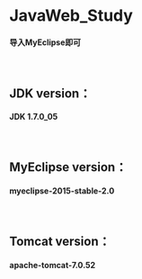 # JavaWeb_Study

<h4>导入MyEclipse即可</h4>
<br/>
<h2>JDK version：</h2>
<h4>JDK 1.7.0_05</h4>
<br/>
<h2>MyEclipse version：</h2>
<h4>myeclipse-2015-stable-2.0</h4>
<br/>
<h2>Tomcat version：</h2>
<h4>apache-tomcat-7.0.52</h4>

